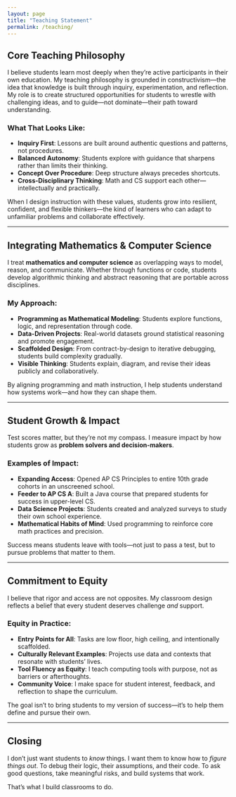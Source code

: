 ```yaml
---
layout: page
title: "Teaching Statement"
permalink: /teaching/
---
```


## Core Teaching Philosophy

I believe students learn most deeply when they’re active participants in their own education. My teaching philosophy is grounded in constructivism—the idea that knowledge is built through inquiry, experimentation, and reflection. My role is to create structured opportunities for students to wrestle with challenging ideas, and to guide—not dominate—their path toward understanding.

### What That Looks Like:
- **Inquiry First**: Lessons are built around authentic questions and patterns, not procedures.
- **Balanced Autonomy**: Students explore with guidance that sharpens rather than limits their thinking.
- **Concept Over Procedure**: Deep structure always precedes shortcuts.
- **Cross-Disciplinary Thinking**: Math and CS support each other—intellectually and practically.

When I design instruction with these values, students grow into resilient, confident, and flexible thinkers—the kind of learners who can adapt to unfamiliar problems and collaborate effectively.

---

## Integrating Mathematics & Computer Science

I treat **mathematics and computer science** as overlapping ways to model, reason, and communicate. Whether through functions or code, students develop algorithmic thinking and abstract reasoning that are portable across disciplines.

### My Approach:
- **Programming as Mathematical Modeling**: Students explore functions, logic, and representation through code.
- **Data-Driven Projects**: Real-world datasets ground statistical reasoning and promote engagement.
- **Scaffolded Design**: From contract-by-design to iterative debugging, students build complexity gradually.
- **Visible Thinking**: Students explain, diagram, and revise their ideas publicly and collaboratively.

By aligning programming and math instruction, I help students understand how systems work—and how they can shape them.

---

## Student Growth & Impact

Test scores matter, but they’re not my compass. I measure impact by how students grow as **problem solvers and decision-makers**.

### Examples of Impact:
- **Expanding Access**: Opened AP CS Principles to entire 10th grade cohorts in an unscreened school.
- **Feeder to AP CS A**: Built a Java course that prepared students for success in upper-level CS.
- **Data Science Projects**: Students created and analyzed surveys to study their own school experience.
- **Mathematical Habits of Mind**: Used programming to reinforce core math practices and precision.

Success means students leave with tools—not just to pass a test, but to pursue problems that matter to them.

---

## Commitment to Equity

I believe that rigor and access are not opposites. My classroom design reflects a belief that every student deserves challenge *and* support.

### Equity in Practice:
- **Entry Points for All**: Tasks are low floor, high ceiling, and intentionally scaffolded.
- **Culturally Relevant Examples**: Projects use data and contexts that resonate with students’ lives.
- **Tool Fluency as Equity**: I teach computing tools with purpose, not as barriers or afterthoughts.
- **Community Voice**: I make space for student interest, feedback, and reflection to shape the curriculum.

The goal isn’t to bring students to my version of success—it’s to help them define and pursue their own.

---

## Closing

I don’t just want students to *know* things. I want them to know how to *figure things out*. To debug their logic, their assumptions, and their code. To ask good questions, take meaningful risks, and build systems that work.

That’s what I build classrooms to do.

